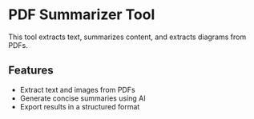 # PDF Summarizer Tool
This tool extracts text, summarizes content, and extracts diagrams from PDFs.

## Features
- Extract text and images from PDFs
- Generate concise summaries using AI
- Export results in a structured format

